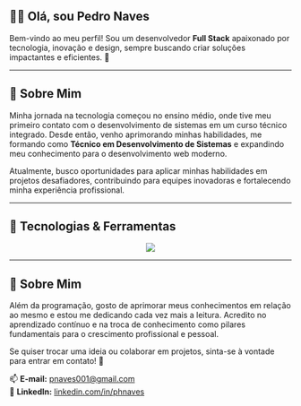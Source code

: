 ## 👨‍💻 Olá, sou **Pedro Naves**  

Bem-vindo ao meu perfil! Sou um desenvolvedor **Full Stack** apaixonado por tecnologia, inovação e design, sempre buscando criar soluções impactantes e eficientes. 🚀  

---

## 💼 Sobre Mim  

Minha jornada na tecnologia começou no ensino médio, onde tive meu primeiro contato com o desenvolvimento de sistemas em um curso técnico integrado. Desde então, venho aprimorando minhas habilidades, me formando como **Técnico em Desenvolvimento de Sistemas** e expandindo meu conhecimento para o desenvolvimento web moderno.  

Atualmente, busco oportunidades para aplicar minhas habilidades em projetos desafiadores, contribuindo para equipes inovadoras e fortalecendo minha experiência profissional.  

---

## 🚀 Tecnologias & Ferramentas  

<p align="center">
  <a href="https://skillicons.dev">
    <img src="https://skillicons.dev/icons?i=php,laravel,git,github,mysql,html,css,tailwind,bootstrap,figma" />
  </a>
</p>

---

## 🎯 Sobre Mim  

Além da programação, gosto de aprimorar meus conhecimentos em relação ao mesmo e estou me dedicando cada vez mais a leitura. Acredito no aprendizado contínuo e na troca de conhecimento como pilares fundamentais para o crescimento profissional e pessoal.  

Se quiser trocar uma ideia ou colaborar em projetos, sinta-se à vontade para entrar em contato! 💬  

📫 **E-mail:** [pnaves001@gmail.com](mailto:pnaves001@gmail.com)  
🔗 **LinkedIn:** [linkedin.com/in/phnaves](https://www.linkedin.com/in/phnaves)  
